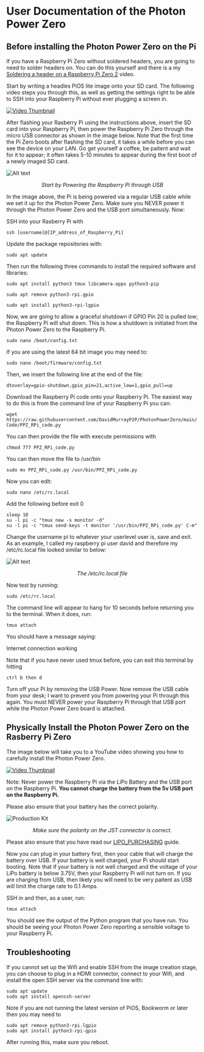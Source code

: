# User Documentation of the Photon Power Zero

## Before installing the Photon Power Zero on the Pi ###
 
If you have a Raspberry Pi Zero without soldered headers, you are going to need to solder headers on. You can do this yourself and there is a my  [Soldering a header on a Raspberry Pi Zero 2](https://youtu.be/pwCCnsn2Mug) video.
 
Start by writing a headles PiOS lite image onto your SD card. The following video steps you through this, as well as getting the settings right to be able to SSH into your Raspberry Pi without ever plugging a screen in.

[![Video Thumbnail](img/SD_card_install.png)]( https://youtu.be/duxeGzRcJmE "Physically Installing the Photon Powre Zero on the Raspberry Pi Zero")

After flashing your Rasberry Pi using the instructions above, insert the SD card into your Raspberry Pi, then power the Raspberry Pi Zero through the micro USB connector as shown in the image below. Note that the first time the Pi Zero boots after flashing the SD card, it takes a while before you can see the device on your LAN. Go get yourself a coffee, be paitent and wait for it to appear; it often takes 5-10 minutes to appear during the first boot of a newly imaged SD card.

![Alt text](img/RPi.jpg?raw=true "Title")<p style="text-align:center; font-style:italic;">Start by Powering the Raspberry Pi through USB

In the image above, the Pi is being powered via a regular USB cable while we set it up for the Photon Power Zero. Make sure you NEVER power it through the Photon Power Zero and the USB port simultaneously. Now:

SSH into your Rasberry Pi with

`ssh [username]@[IP_address_of_Raspberry_Pi]`

Update the package repositories with:

`sudo apt update`

Then run the following three commands to install the required software and libraries:

`sudo apt install python3 tmux libcamera-apps python3-pip`

`sudo apt remove python3-rpi.gpio`

`sudo apt install python3-rpi-lgpio`

Now, we are going to allow a graceful shutdown if GPIO Pin 20 is pulled low; the Raspberry Pi will shut down. This is how a shutdown is initiated from the Photon Power Zero to the Raspberry Pi.

`sudo nano /boot/config.txt`

If you are using the latest 64 bit image you may need to:

`sudo nano /boot/firmware/config.txt`

Then, we insert the following line at the end of the file:

`dtoverlay=gpio-shutdown,gpio_pin=21,active_low=1,gpio_pull=up`

Download the Raspberry Pi code onto your Raspberry Pi. The easiest way to do this is from the command line of your Raspberry Pi you can:

`wget https://raw.githubusercontent.com/DavidMurrayP2P/PhotonPowerZero/main/Code/PPZ_RPi_code.py`

You can then provide the file with execute permissions with

`chmod 777 PPZ_RPi_code.py`

You can then move the file to /usr/bin

`sudo mv PPZ_RPi_code.py /usr/bin/PPZ_RPi_code.py`

Now you can edit:

`sudo nano /etc/rc.local`

Add the following before exit 0

```
sleep 10
su -l pi -c "tmux new -s monitor -d"
su -l pi -c "tmux send-keys -t monitor '/usr/bin/PPZ_RPi_code.py' C-m"
```

Change the username pi to whatever your userlevel user is, save and exit. As an example, I called my raspberry pi user david and therefore my /etc/rc.local file looked similar to below: 

![Alt text](img/rclocal.png?raw=true "Title")<p style="text-align:center; font-style:italic;">The /etc/rc.local file

Now test by running:

`sudo /etc/rc.local`

The command line will appear to hang for 10 seconds before returning you to the terminal. When it does, run:

`tmux attach`

You should have a message saying:

Internet connection working

Note that if you have never used tmux before, you can exit this terminal by hitting 

`ctrl b then d`

Turn off your Pi by removing the USB Power. Now remove the USB cable from your desk; I want to prevent you from powering your Pi through this again. You must NEVER power your Raspberry Pi through that USB port while the Photon Power Zero board is attached.

## Physically Install the Photon Power Zero on the Rasberry Pi Zero

The image below will take you to a YouTube video showing you how to carefully install the Photon Power Zero.

[![Video Thumbnail](img/Installing_PPZ_thumb.png)]( https://youtu.be/dVccMCOYDCo "Physically Installing the Photon Powre Zero on the Raspberry Pi Zero")

Note: Never power the Raspberry Pi via the LiPo Battery and the USB port on the Raspberry Pi. **You cannot charge the battery from the 5v USB port on the Raspberry Pi.**

Please also ensure that your battery has the correct polarity.
  
![Production Kit](img/lipo_jst.jpg?raw=true "Title")
<p style="text-align:center; font-style:italic;">Make sure the polarity on the JST connector is correct.</p>

Please also ensure that you have read our [LIPO_PURCHASING](LIPO_PURCHASING.md) guide.

Now you can plug in your battery first, then your cable that will charge the battery over USB. If your battery is well charged, your Pi should start booting. Note that if your battery is not well charged and the voltage of your LiPo battery is below 3.75V, then your Raspberry Pi will not turn on. If you are charging from USB, then likely you will need to be very paitent as USB will limit the charge rate to 0.1 Amps.

SSH in and then, as a user, run:

`tmux attach`

You should see the output of the Python program that you have run. You should be seeing your Photon Power Zero reporting a sensible voltage to your Raspberry Pi.


## Troubleshooting ##

If you cannot set up the Wifi and enable SSH from the image creation stage, you can choose to plug in a HDMI connector, connect to your Wifi, and install the open SSH server via the command line with:

```
sudo apt update
sudo apt install openssh-server
```

Note if you are not running the latest version of PiOS, Bookworm or later then you may need to 

```
sudo apt remove python3-rpi.lgpio
sudo apt install python3-rpi-gpio
```

After running this, make sure you reboot.
